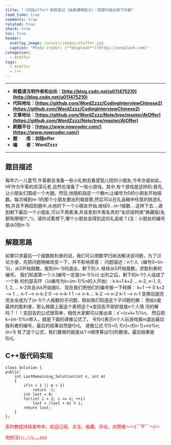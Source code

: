 ```yaml
---
title: "《剑指offer》刷题笔记（抽象建模能力）：圆圈中最后剩下的数"
read_time: true
comments: true
related: true
share: true
toc: true
header:
  overlay_image: /assets/images/atoffer.jpg
  caption: "Photo credit: [**Unsplash**](https://unsplash.com)"
categories:
  - AtOffer
tags:
  - AtOffer
  - c++
---
```


----------

- **转载请注明作者和出处：[http://blog.csdn.net/u011475210](http://blog.csdn.net/u011475210)**
- **代码地址：[https://github.com/WordZzzz/CodingInterviewChinese2](https://github.com/WordZzzz/CodingInterviewChinese2)**
- **文章地址：[https://github.com/WordZzzz/Note/tree/master/AtOffer](https://github.com/WordZzzz/Note/tree/master/AtOffer)**
- **刷题平台：[https://www.nowcoder.com/](https://www.nowcoder.com/)**
- **题&emsp;&emsp;库：剑指offer**
- **编&emsp;&emsp;者：WordZzzz**

----------

## 题目描述

每年六一儿童节,牛客都会准备一些小礼物去看望孤儿院的小朋友,今年亦是如此。HF作为牛客的资深元老,自然也准备了一些小游戏。其中,有个游戏是这样的:首先,让小朋友们围成一个大圈。然后,他随机指定一个数m,让编号为0的小朋友开始报数。每次喊到m-1的那个小朋友要出列唱首歌,然后可以在礼品箱中任意的挑选礼物,并且不再回到圈中,从他的下一个小朋友开始,继续0...m-1报数....这样下去....直到剩下最后一个小朋友,可以不用表演,并且拿到牛客名贵的“名侦探柯南”典藏版(名额有限哦!!^_^)。请你试着想下,哪个小朋友会得到这份礼品呢？(注：小朋友的编号是从0到n-1)

## 解题思路

如果只求最后一个报数胜利者的话，我们可以用数学归纳法解决该问题，为了讨      论方便，先把问题稍微改变一下，并不影响原意：
 问题描述：n个人（编号0~(n-1))，从0开始报数，报到(m-1)的退出，剩下的人 继续从0开始报数。求胜利者的编号。
 我们知道第一个人(编号一定是(m-1)%n) 出列之后，剩下的n-1个人组成了一个新      的约瑟夫环（以编号为k=(m-1)%n的人开始）:
        k  k+1  k+2  ... n-2, n-1, 0, 1, 2, ... k-2并且从k开始报0。
现在我们把他们的编号做一下转换：
k+1   --> 0
k+2   --> 1
...
n-1   --> n-k-2
0     --> n-k-1
1     --> n-k
...
k-2   --> n-2
k-1   --> n-1
变换后就完完全全成为了(n-1)个人报数的子问题，假如我们知道这个子问题的解： 例如x是最终的胜利者，那么根据上面这个表把这个x变回去不刚好就是n个人情 况的解吗？！！变回去的公式很简单，相信大家都可以推出来：x'=(x+k+1)%n。
然后把k=(m-1)%n带入，就是下面的递推公式了。
令f[n]表示n个人玩游戏报m退出最后胜利者的编号，最后的结果自然是f[n]。
递推公式
f[1]=0;
f[n]=(f[n-1]+m)%n;  (n>1)
有了这个公式，我们要做的就是从1-n顺序算出f[i]的数值，最后结果是f[n]。 

## C++版代码实现

```
class Solution {
public:
    int LastRemaining_Solution(int n, int m)
    {
        if(n < 1 || m < 1)
            return -1;
        int last = 0;
        for(int i = 2; i <= n; ++i)
            last = (last + m) % i;
        return last;
    }
};
```

<span style="color: red">系列教程持续发布中，欢迎订阅、关注、收藏、评论、点赞哦～～(￣▽￣～)～</span>

<span style="color: red">完的汪(∪｡∪)｡｡｡zzz</span>